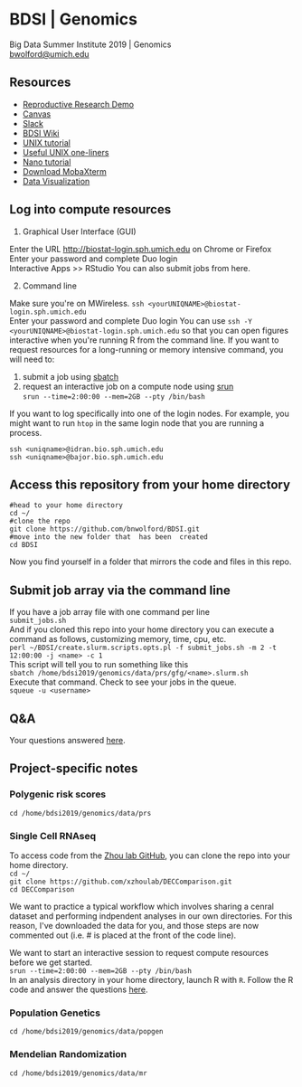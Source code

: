 # BDSI | Genomics
Big Data Summer Institute 2019 | Genomics  
bwolford@umich.edu  

## Resources

- [Reproductive Research Demo](https://github.com/statgen/bdsi-demo-2019)
- [Canvas](https://canvas.umich.edu/gateway/)
- [Slack](https://bdsiworkspace.slack.com)
- [BDSI Wiki](http://bigdatasummerinst.sph.umich.edu/wiki/index.php/Main_Page)  
- [UNIX tutorial](http://www.ee.surrey.ac.uk/Teaching/Unix/)
- [Useful UNIX one-liners](https://github.com/bnwolford/BDSI/blob/master/UNIX_oneliners.md)
- [Nano tutorial](https://www.howtogeek.com/howto/42980/the-beginners-guide-to-nano-the-linux-command-line-text-editor/)
- [Download MobaXterm](https://mobaxterm.mobatek.net)
- [Data Visualization](https://serialmentor.com/dataviz/index.html)

## Log into compute resources 

1) Graphical User Interface (GUI) 

Enter the URL http://biostat-login.sph.umich.edu on Chrome or Firefox  
Enter your password and complete Duo login  
Interactive Apps >> RStudio
You can also submit jobs from here.  

2) Command line

Make sure you're on MWireless.
`ssh <yourUNIQNAME>@biostat-login.sph.umich.edu`  
Enter your password and complete Duo login
You can use `ssh -Y <yourUNIQNAME>@biostat-login.sph.umich.edu` so that you can open figures interactive when you're running R from the  command line.
If you want to request resources for a long-running or memory intensive command, you will need to:  
1) submit a job using [sbatch](https://slurm.schedmd.com/sbatch.html)  
2) request an interactive job on a compute node using [srun](https://slurm.schedmd.com/srun.html)  
`srun --time=2:00:00 --mem=2GB --pty /bin/bash`

If you want to log specifically into one of the login nodes. For example, you might want to run `htop` in the same login node that you are running a process. 
```
ssh <uniqname>@idran.bio.sph.umich.edu  
ssh <uniqname>@bajor.bio.sph.umich.edu  
```

## Access this repository from your home directory
```
#head to your home directory
cd ~/
#clone the repo
git clone https://github.com/bnwolford/BDSI.git
#move into the new folder that  has been  created
cd BDSI
```
Now you find yourself in a folder that mirrors the code and files in this repo.  

## Submit job array via the command line

If you have a job array file with one command per line  
`submit_jobs.sh`  
And if you cloned this repo into your home directory you can execute a command as follows, customizing memory, time, cpu, etc.  
`perl ~/BDSI/create.slurm.scripts.opts.pl -f submit_jobs.sh -m 2 -t 12:00:00 -j <name> -c 1`  
This script will tell you to run something like this  
`sbatch /home/bdsi2019/genomics/data/prs/gfg/<name>.slurm.sh`  
Execute that command. Check to see your jobs in the queue.   
`squeue -u <username>`  

## Q&A
Your questions answered [here](QandA.md).

## Project-specific notes

### Polygenic risk scores

`cd /home/bdsi2019/genomics/data/prs`

### Single Cell RNAseq
To access code from the [Zhou lab GitHub](https://github.com/xzhoulab/DECComparison), you can clone the repo into your home directory.  
`cd ~/`  
`git clone https://github.com/xzhoulab/DECComparison.git`   
`cd DECComparison`  

We want to practice a typical workflow which involves sharing a cenral dataset and performing indpendent analyses in our own directories. For this reason, I've downloaded the data for you, and those steps are now commented out (i.e. # is placed at the front of the code line). 

We want to start an interactive session to request compute resources before we get started.  
`srun --time=2:00:00 --mem=2GB --pty /bin/bash`  
In an analysis directory in your home directory, launch R with `R`. Follow the R code and answer the questions [here](https://github.com/bnwolford/BDSI/blob/master/GTEx_DEC_step_by_step.R).  

### Population Genetics

`cd /home/bdsi2019/genomics/data/popgen`

### Mendelian Randomization

`cd /home/bdsi2019/genomics/data/mr`
